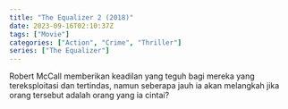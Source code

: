```yaml
---
title: "The Equalizer 2 (2018)"
date: 2023-09-16T02:10:37Z
tags: ["Movie"]
categories: ["Action", "Crime", "Thriller"]
series: ["The Equalizer"]
---
```


Robert McCall memberikan keadilan yang teguh bagi mereka yang tereksploitasi dan tertindas, namun seberapa jauh ia akan melangkah jika orang tersebut adalah orang yang ia cintai?

  <mux-player stream-type="on-demand"
  src="https://kp3d-my.sharepoint.com/personal/ryoo_kp3d_onmicrosoft_com/_layouts/15/download.aspx?share=EXw-c4_-ethErCv88dIaRbAB0_avLhRfSJUVYqjqmZkD0w" metadata-video-title="The Equalizer 2 (2018)" prefer-playback="mse" controls>
  </mux-player>
  
  
  <script src="https://cdn.jsdelivr.net/npm/@mux/mux-player"></script>
  
   <script id="Vr8rxc9ZywnReFzTtZ01sglyaceqh2H00obsOQf00odB4w" type="application/ld+json">
 {
  "@context": "https://schema.org/",
  "@type": "VideoObject",
  "name": "The Equalizer 2 (2018)",
  "contentUrl": "https://stream.mux.com/Vr8rxc9ZywnReFzTtZ01sglyaceqh2H00obsOQf00odB4w.m3u8",
  "thumbnailUrl": "https://www.themoviedb.org/t/p/original/vDJE7JPnPc6fJBMBXdSltYM6yL6.jpg?width=314&fit_mode=preserve&time=25",
  "uploadDate": "2023-09-16T02:10:37Z",
}

</script>